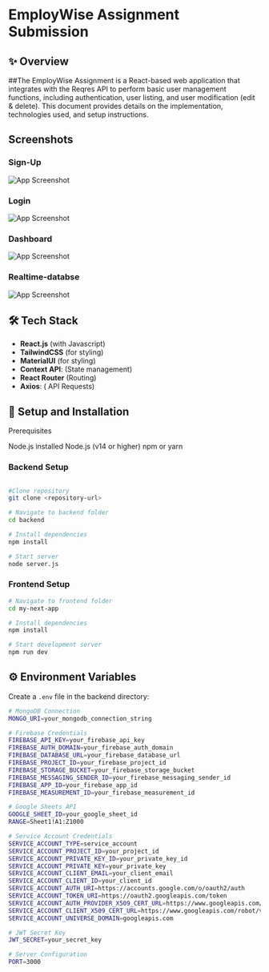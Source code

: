 # EmployWise Assignment Submission 

## ✨ Overview

##The EmployWise Assignment is a React-based web application that integrates with the Reqres API to perform basic user management functions, including authentication, user listing, and user modification (edit & delete). This document provides details on the implementation, technologies used, and setup instructions.

## Screenshots

 ### Sign-Up
![App Screenshot](https://i.ibb.co/KpQW4w9w/image.png)

 ### Login
![App Screenshot](https://i.ibb.co/r230VJ7p/image.png)

 ### Dashboard
![App Screenshot](https://i.ibb.co/R4TSvR2N/image.png)

 ### Realtime-databse
![App Screenshot](https://i.ibb.co/Rp0Bj27Z/image.png)


## 🛠️ Tech Stack 

- **React.js** (with Javascript)
- **TailwindCSS** (for styling)
- **MaterialUI** (for styling)
- **Context API**: (State management)
- **React Router**  (Routing)
- **Axios**: ( API Requests)



  
## 🚀 Setup and Installation
 Prerequisites

Node.js installed
Node.js (v14 or higher)
npm or yarn




### Backend Setup
```bash

#Clone repository
git clone <repository-url>

# Navigate to backend folder
cd backend

# Install dependencies
npm install

# Start server
node server.js

```

### Frontend Setup
```bash
# Navigate to frontend folder
cd my-next-app

# Install dependencies
npm install

# Start development server
npm run dev
```

## ⚙️ Environment Variables

Create a `.env` file in the backend directory:

```bash
# MongoDB Connection
MONGO_URI=your_mongodb_connection_string

# Firebase Credentials
FIREBASE_API_KEY=your_firebase_api_key
FIREBASE_AUTH_DOMAIN=your_firebase_auth_domain
FIREBASE_DATABASE_URL=your_firebase_database_url
FIREBASE_PROJECT_ID=your_firebase_project_id
FIREBASE_STORAGE_BUCKET=your_firebase_storage_bucket
FIREBASE_MESSAGING_SENDER_ID=your_firebase_messaging_sender_id
FIREBASE_APP_ID=your_firebase_app_id
FIREBASE_MEASUREMENT_ID=your_firebase_measurement_id

# Google Sheets API
GOOGLE_SHEET_ID=your_google_sheet_id
RANGE=Sheet1!A1:Z1000

# Service Account Credentials
SERVICE_ACCOUNT_TYPE=service_account
SERVICE_ACCOUNT_PROJECT_ID=your_project_id
SERVICE_ACCOUNT_PRIVATE_KEY_ID=your_private_key_id
SERVICE_ACCOUNT_PRIVATE_KEY=your_private_key
SERVICE_ACCOUNT_CLIENT_EMAIL=your_client_email
SERVICE_ACCOUNT_CLIENT_ID=your_client_id
SERVICE_ACCOUNT_AUTH_URI=https://accounts.google.com/o/oauth2/auth
SERVICE_ACCOUNT_TOKEN_URI=https://oauth2.googleapis.com/token
SERVICE_ACCOUNT_AUTH_PROVIDER_X509_CERT_URL=https://www.googleapis.com/oauth2/v1/certs
SERVICE_ACCOUNT_CLIENT_X509_CERT_URL=https://www.googleapis.com/robot/v1/metadata/x509/your_client_email
SERVICE_ACCOUNT_UNIVERSE_DOMAIN=googleapis.com

# JWT Secret Key
JWT_SECRET=your_secret_key

# Server Configuration
PORT=3000
```


